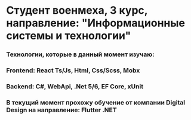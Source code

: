 <h1> Студент военмеха, 3 курс, направление: "Информационные системы и технологии"</h1>
<h3> Технологии, которые в данный момент изучаю: </h3>
<h3> Frontend: React Ts/Js, Html, Css/Scss, Mobx </h3>
<h3> Backend: C#, WebApi, .Net 5/6, EF Core, xUnit  </h3>
<h3>В текущий момент прохожу обучение от компании Digital Design на направление: Flutter .NET</h3>

